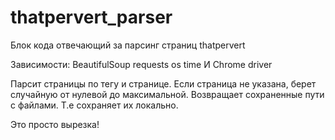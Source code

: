 # thatpervert_parser
Блок кода отвечающий за парсинг страниц thatpervert 

Зависимости:
BeautifulSoup
requests
os 
time
И Chrome driver

Парсит страницы по тегу и странице.
Если страница не указана, берет случайную от нулевой до максимальной.
Возвращает сохраненные пути с файлами. Т.е сохраняет их локально. 

Это просто вырезка!
